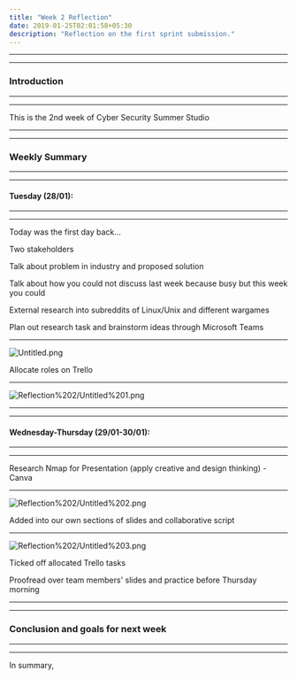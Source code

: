 ```yaml
---
title: "Week 2 Reflection"
date: 2019-01-25T02:01:58+05:30
description: "Reflection on the first sprint submission."
---
```


***
***
### Introduction
***
***
This is the 2nd week of Cyber Security Summer Studio
***
***
### Weekly Summary
***
***
#### Tuesday (28/01):
***
***

Today was the first day back...

Two stakeholders

Talk about problem in industry and proposed solution

Talk about how you could not discuss last week because busy but this week you could

External research into subreddits of Linux/Unix and different wargames

Plan out research task and brainstorm ideas through Microsoft Teams
***
![Untitled.png](/images/teamsweek2.png)

Allocate roles on Trello
***
![Reflection%202/Untitled%201.png](/images/trelloweek2.png)

***
***
#### Wednesday-Thursday (29/01-30/01):
***
***

Research Nmap for Presentation (apply creative and design thinking) - Canva
***
![Reflection%202/Untitled%202.png](/images/canvaweek2.png)

Added into our own sections of slides and collaborative script
***
![Reflection%202/Untitled%203.png](/images/gdocweek2.png)

Ticked off allocated Trello tasks

Proofread over team members' slides and practice before Thursday morning

***
***
### Conclusion and goals for next week
***
***
In summary,
